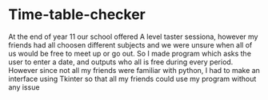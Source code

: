 # Time-table-checker
At the end of year 11 our school offered A level taster sessiona, however my friends had all choosen different subjects and we were unsure when all of us would be free to meet up or go out.
So I made program which asks the user to enter a date, and outputs who all is free during every period.
However since not all my friends were familiar with python, I had to make an interface using Tkinter so that all my friends could use my program without any issue
